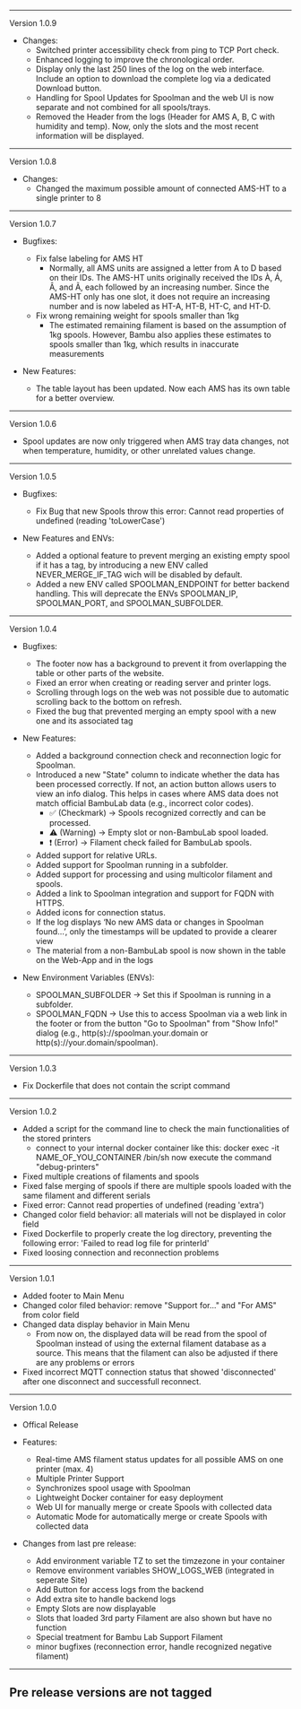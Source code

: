 -----------------------------------------------------------------------------------------------
Version 1.0.9
   - Changes:
      - Switched printer accessibility check from ping to TCP Port check.
      - Enhanced logging to improve the chronological order.
      - Display only the last 250 lines of the log on the web interface. Include an option to download the complete log via a dedicated Download button.
      - Handling for Spool Updates for Spoolman and the web UI is now separate and not combined for all spools/trays.
      - Removed the Header from the logs (Header for AMS A, B, C with humidity and temp). Now, only the slots and the most recent information will be displayed.
-----------------------------------------------------------------------------------------------
Version 1.0.8
   - Changes:
      - Changed the maximum possible amount of connected AMS-HT to a single printer to 8
-----------------------------------------------------------------------------------------------
Version 1.0.7
   - Bugfixes:
      - Fix false labeling for AMS HT 
         - Normally, all AMS units are assigned a letter from A to D based on their IDs.
           The AMS-HT units originally received the IDs À, Á, Â, and Ã, each followed by an increasing number.
           Since the AMS-HT only has one slot, it does not require an increasing number and is now labeled as HT-A, HT-B, HT-C, and HT-D.
      - Fix wrong remaining weight for spools smaller than 1kg
         - The estimated remaining filament is based on the assumption of 1kg spools.
           However, Bambu also applies these estimates to spools smaller than 1kg, which results in inaccurate measurements

   - New Features:
      - The table layout has been updated. Now each AMS has its own table for a better overview.
-----------------------------------------------------------------------------------------------
Version 1.0.6
   - Spool updates are now only triggered when AMS tray data changes, not when temperature, humidity, or other unrelated values change.
-----------------------------------------------------------------------------------------------
Version 1.0.5
   - Bugfixes:
      - Fix Bug that new Spools throw this error: Cannot read properties of undefined (reading 'toLowerCase')

   - New Features and ENVs:
      - Added a optional feature to prevent merging an existing empty spool if it has a tag, by introducing a new ENV called NEVER_MERGE_IF_TAG wich will be disabled by default.
      - Added a new ENV called SPOOLMAN_ENDPOINT for better backend handling. This will deprecate the ENVs SPOOLMAN_IP, SPOOLMAN_PORT, and SPOOLMAN_SUBFOLDER.
-----------------------------------------------------------------------------------------------
Version 1.0.4
   - Bugfixes:
      - The footer now has a background to prevent it from overlapping the table or other parts of the website.
      - Fixed an error when creating or reading server and printer logs.
      - Scrolling through logs on the web was not possible due to automatic scrolling back to the bottom on refresh.
      - Fixed the bug that prevented merging an empty spool with a new one and its associated tag 

   - New Features:
      - Added a background connection check and reconnection logic for Spoolman.
      - Introduced a new "State" column to indicate whether the data has been processed correctly. If not, an action button allows users to view an info dialog. This helps in cases where AMS data does not match official BambuLab data (e.g., incorrect color codes).
         - ✅ (Checkmark) → Spools recognized correctly and can be processed.
         - ⚠️ (Warning) → Empty slot or non-BambuLab spool loaded.
         - ❗ (Error) → Filament check failed for BambuLab spools.
      - Added support for relative URLs.
      - Added support for Spoolman running in a subfolder.
      - Added support for processing and using multicolor filament and spools.
      - Added a link to Spoolman integration and support for FQDN with HTTPS.
      - Added icons for connection status.
      - If the log displays ‘No new AMS data or changes in Spoolman found…’, only the timestamps will be updated to provide a clearer view
      - The material from a non-BambuLab spool is now shown in the table on the Web-App and in the logs
   
   - New Environment Variables (ENVs):
      - SPOOLMAN_SUBFOLDER → Set this if Spoolman is running in a subfolder.
      - SPOOLMAN_FQDN → Use this to access Spoolman via a web link in the footer or from the button "Go to Spoolman" from "Show Info!" dialog (e.g., http(s)://spoolman.your.domain or http(s)://your.domain/spoolman).
-----------------------------------------------------------------------------------------------
Version 1.0.3
   - Fix Dockerfile that does not contain the script command
-----------------------------------------------------------------------------------------------
Version 1.0.2
   - Added a script for the command line to check the main functionalities of the stored printers
      - connect to your internal docker container like this: docker exec -it NAME_OF_YOU_CONTAINER /bin/sh
        now execute the command "debug-printers"
   - Fixed multiple creations of filaments and spools
   - Fixed false merging of spools if there are multiple spools loaded with the same filament and different serials
   - Fixed error: Cannot read properties of undefined (reading 'extra')
   - Changed color field behavior: all materials will not be displayed in color field
   - Fixed Dockerfile to properly create the log directory, preventing the following error: 'Failed to read log file for printerId'
   - Fixed loosing connection and reconnection problems
-----------------------------------------------------------------------------------------------
Version 1.0.1
   - Added footer to Main Menu
   - Changed color filed behavior: remove "Support for..." and "For AMS" from color field
   - Changed data display behavior in Main Menu
      - From now on, the displayed data will be read from the spool of Spoolman instead of using the external filament database as a source.
        This means that the filament can also be adjusted if there are any problems or errors
   - Fixed incorrect MQTT connection status that showed 'disconnected' after one disconnect and successfull reconnect.
-----------------------------------------------------------------------------------------------
Version 1.0.0
   - Offical Release
   - Features:
      - Real-time AMS filament status updates for all possible AMS on one printer (max. 4)
      - Multiple Printer Support
      - Synchronizes spool usage with Spoolman
      - Lightweight Docker container for easy deployment
      - Web UI for manually merge or create Spools with collected data
      - Automatic Mode for automatically merge or create Spools with collected data

   - Changes from last pre release:
      - Add environment variable TZ to set the timzezone in your container
      - Remove environment variables SHOW_LOGS_WEB (integrated in seperate Site)
      - Add Button for access logs from the backend
      - Add extra site to handle backend logs
      - Empty Slots are now displayable
      - Slots that loaded 3rd party Filament are also shown but have no function
      - Special treatment for Bambu Lab Support Filament
      - minor bugfixes (reconnection error, handle recognized negative filament)
-----------------------------------------------------------------------------------------------
Pre release versions are not tagged
----------------------------------------------------------------------------
